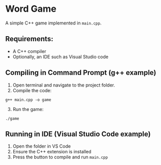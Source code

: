 # Word Game

A simple C++ game implemented in `main.cpp`.

## Requirements:

- A C++ compiler
- Optionally, an IDE such as Visual Studio code

## Compiling in Command Prompt (g++ example)

1. Open terminal and navigate to the project folder.
2. Compile the code:

```g++ main.cpp -o game```

3. Run the game:

```./game```

## Running in IDE (Visual Studio Code example)

1. Open the folder in VS Code
2. Ensure the C++ extension is installed
3. Press the button to compile and run `main.cpp`